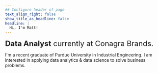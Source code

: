 ```yaml
---
## Configure header of page
text_align_right: false
show_title_as_headline: false
headline: |
  Hi, I'm Matt!
---
```


<!-- this is a subheadline -->
 <font size="5"> **Data Analyst** currently at Conagra Brands.</font> 

I'm a recent graduate of Purdue University in Industrial Engineering. I am interested in applying data analytics & data science to solve business problems. 
